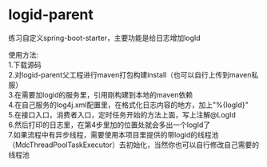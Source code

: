# logid-parent
练习自定义spring-boot-starter，主要功能是给日志增加logId  

使用方法:  
1.下载源码  
2.对logid-parent父工程进行maven打包构建install（也可以自行上传到maven私服）  
3.在需要加logid的服务里，引用刚构建到本地的maven依赖  
4.在自己服务的log4j.xml配置里，在格式化日志内容的地方，加上"%{logId}"  
5.在接口入口，消费者入口，定时任务开始的方法上面，写上注解@LogId  
6.然后打印的日志里，在第4步里加的位置处就会多出一个logId了  
7.如果流程中有异步线程，需要使用本项目里提供的带logid的线程池（MdcThreadPoolTaskExecutor）去初始化，当然你也可以自行修改自己需要的线程池  
